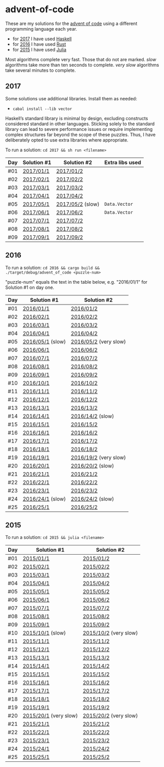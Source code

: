 # advent-of-code

These are my solutions for the [advent of code](https://adventofcode.com/) using a different programming language each year.
- for [2017](#2017) I have used [Haskell](https://www.haskell.org/)
- for [2016](#2016) I have used [Rust](https://www.rust-lang.org/)
- for [2015](#2015) I have used [Julia](https://julialang.org/)

Most algorithms complete very fast. Those that do not are marked. *slow* algorithms take more than ten seconds to complete. *very slow* algorithms take several minutes to complete.

## 2017

Some solutions use additional libraries. Install them as needed:
- `cabal install --lib vector`

Haskell’s standard library is minimal by design, excluding constructs considered standard in other languages. Sticking solely to the standard library can lead to severe performance issues or require implementing complex structures far beyond the scope of these puzzles. Thus, I have deliberately opted to use extra libraries where appropriate.

To run a solution: `cd 2017 && sh run <filename>`

| Day | Solution #1                    | Solution #2                           | Extra libs used |
|-----|--------------------------------|---------------------------------------|-----------------|
| #01 | [2017/01/1](2017/2017-01-1.hs) | [2017/01/2](2017/2017-01-2.hs)        |                 |
| #02 | [2017/02/1](2017/2017-02-1.hs) | [2017/02/2](2017/2017-02-2.hs)        |                 |
| #03 | [2017/03/1](2017/2017-03-1.hs) | [2017/03/2](2017/2017-03-2.hs)        |                 |
| #04 | [2017/04/1](2017/2017-04-1.hs) | [2017/04/2](2017/2017-04-2.hs)        |                 |
| #05 | [2017/05/1](2017/2017-05-1.hs) | [2017/05/2](2017/2017-05-2.hs) (slow) | `Data.Vector`   |
| #06 | [2017/06/1](2017/2017-06-1.hs) | [2017/06/2](2017/2017-06-2.hs)        | `Data.Vector`   |
| #07 | [2017/07/1](2017/2017-07-1.hs) | [2017/07/2](2017/2017-07-2.hs)        |                 |
| #08 | [2017/08/1](2017/2017-08-1.hs) | [2017/08/2](2017/2017-08-2.hs)        |                 |
| #09 | [2017/09/1](2017/2017-09-1.hs) | [2017/09/2](2017/2017-09-2.hs)        |                 |

## 2016

To run a solution: `cd 2016 && cargo build && ./target/debug/advent_of_code <puzzle-num>`

"puzzle-num" equals the text in the table below, e.g. "2016/01/1" for Solution #1 on day one.

| Day | Solution #1                           | Solution #2                                |
|-----|---------------------------------------|--------------------------------------------|
| #01 | [2016/01/1](2016/2016-01-1.rs)        | [2016/01/2](2016/2016-01-2.rs)             |
| #02 | [2016/02/1](2016/2016-02-1.rs)        | [2016/02/2](2016/2016-02-2.rs)             |
| #03 | [2016/03/1](2016/2016-03-1.rs)        | [2016/03/2](2016/2016-03-2.rs)             |
| #04 | [2016/04/1](2016/2016-04-1.rs)        | [2016/04/2](2016/2016-04-2.rs)             |
| #05 | [2016/05/1](2016/2016-05-1.rs) (slow) | [2016/05/2](2016/2016-05-2.rs) (very slow) |
| #06 | [2016/06/1](2016/2016-06-1.rs)        | [2016/06/2](2016/2016-06-2.rs)             |
| #07 | [2016/07/1](2016/2016-07-1.rs)        | [2016/07/2](2016/2016-07-2.rs)             |
| #08 | [2016/08/1](2016/2016-08-1.rs)        | [2016/08/2](2016/2016-08-2.rs)             |
| #09 | [2016/09/1](2016/2016-09-1.rs)        | [2016/09/2](2016/2016-09-2.rs)             |
| #10 | [2016/10/1](2016/2016-10-1.rs)        | [2016/10/2](2016/2016-10-2.rs)             |
| #11 | [2016/11/1](2016/2016-11-1.rs)        | [2016/11/2](2016/2016-11-2.rs)             |
| #12 | [2016/12/1](2016/2016-12-1.rs)        | [2016/12/2](2016/2016-12-2.rs)             |
| #13 | [2016/13/1](2016/2016-13-1.rs)        | [2016/13/2](2016/2016-13-2.rs)             |
| #14 | [2016/14/1](2016/2016-14-1.rs)        | [2016/14/2](2016/2016-14-2.rs) (slow)      |
| #15 | [2016/15/1](2016/2016-15-1.rs)        | [2016/15/2](2016/2016-15-2.rs)             |
| #16 | [2016/16/1](2016/2016-16-1.rs)        | [2016/16/2](2016/2016-16-2.rs)             |
| #17 | [2016/17/1](2016/2016-17-1.rs)        | [2016/17/2](2016/2016-17-2.rs)             |
| #18 | [2016/18/1](2016/2016-18-1.rs)        | [2016/18/2](2016/2016-18-2.rs)             |
| #19 | [2016/19/1](2016/2016-19-1.rs)        | [2016/19/2](2016/2016-19-2.rs) (very slow) |
| #20 | [2016/20/1](2016/2016-20-1.rs)        | [2016/20/2](2016/2016-20-2.rs) (slow)      |
| #21 | [2016/21/1](2016/2016-21-1.rs)        | [2016/21/2](2016/2016-21-2.rs)             |
| #22 | [2016/22/1](2016/2016-22-1.rs)        | [2016/22/2](2016/2016-22-2.rs)             |
| #23 | [2016/23/1](2016/2016-23-1.rs)        | [2016/23/2](2016/2016-23-2.rs)             |
| #24 | [2016/24/1](2016/2016-24-1.rs) (slow) | [2016/24/2](2016/2016-24-2.rs) (slow)      |
| #25 | [2016/25/1](2016/2016-25-1.rs)        | [2016/25/2](2016/2016-25-2.rs)             |

## 2015

To run a solution: `cd 2015 && julia <filename>`

| Day | Solution #1                                | Solution #2                                |
|-----|--------------------------------------------|--------------------------------------------|
| #01 | [2015/01/1](2015/2015-01-1.jl)             | [2015/01/2](2015/2015-01-2.jl)             |
| #02 | [2015/02/1](2015/2015-02-1.jl)             | [2015/02/2](2015/2015-02-2.jl)             |
| #03 | [2015/03/1](2015/2015-03-1.jl)             | [2015/03/2](2015/2015-03-2.jl)             |
| #04 | [2015/04/1](2015/2015-04-1.jl)             | [2015/04/2](2015/2015-04-2.jl)             |
| #05 | [2015/05/1](2015/2015-05-1.jl)             | [2015/05/2](2015/2015-05-2.jl)             |
| #06 | [2015/06/1](2015/2015-06-1.jl)             | [2015/06/2](2015/2015-06-2.jl)             |
| #07 | [2015/07/1](2015/2015-07-1.jl)             | [2015/07/2](2015/2015-07-2.jl)             |
| #08 | [2015/08/1](2015/2015-08-1.jl)             | [2015/08/2](2015/2015-08-2.jl)             |
| #09 | [2015/09/1](2015/2015-09-1.jl)             | [2015/09/2](2015/2015-09-2.jl)             |
| #10 | [2015/10/1](2015/2015-10-1.jl) (slow)      | [2015/10/2](2015/2015-10-2.jl) (very slow) |
| #11 | [2015/11/1](2015/2015-11-1.jl)             | [2015/11/2](2015/2015-11-2.jl)             |
| #12 | [2015/12/1](2015/2015-12-1.jl)             | [2015/12/2](2015/2015-12-2.jl)             |
| #13 | [2015/13/1](2015/2015-13-1.jl)             | [2015/13/2](2015/2015-13-2.jl)             |
| #14 | [2015/14/1](2015/2015-14-1.jl)             | [2015/14/2](2015/2015-14-2.jl)             |
| #15 | [2015/15/1](2015/2015-15-1.jl)             | [2015/15/2](2015/2015-15-2.jl)             |
| #16 | [2015/16/1](2015/2015-16-1.jl)             | [2015/16/2](2015/2015-16-2.jl)             |
| #17 | [2015/17/1](2015/2015-17-1.jl)             | [2015/17/2](2015/2015-17-2.jl)             |
| #18 | [2015/18/1](2015/2015-18-1.jl)             | [2015/18/2](2015/2015-18-2.jl)             |
| #19 | [2015/19/1](2015/2015-19-1.jl)             | [2015/19/2](2015/2015-19-2.jl)             |
| #20 | [2015/20/1](2015/2015-20-1.jl) (very slow) | [2015/20/2](2015/2015-20-2.jl) (very slow) |
| #21 | [2015/21/1](2015/2015-21-1.jl)             | [2015/21/2](2015/2015-21-2.jl)             |
| #22 | [2015/22/1](2015/2015-22-1.jl)             | [2015/22/2](2015/2015-22-2.jl)             |
| #23 | [2015/23/1](2015/2015-23-1.jl)             | [2015/23/2](2015/2015-23-2.jl)             |
| #24 | [2015/24/1](2015/2015-24-1.jl)             | [2015/24/2](2015/2015-24-2.jl)             |
| #25 | [2015/25/1](2015/2015-25-1.jl)             | [2015/25/2](2015/2015-25-2.jl)             |
